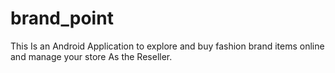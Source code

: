 # brand_point
This Is an Android Application to explore and buy fashion brand items online and manage your store As the Reseller.
